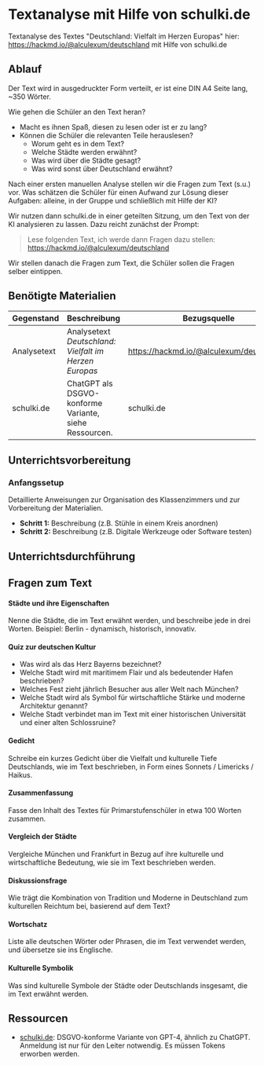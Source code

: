 # Textanalyse mit Hilfe von schulki.de
Textanalyse des Textes "Deutschland: Vielfalt im Herzen Europas" hier: https://hackmd.io/@alculexum/deutschland mit Hilfe von schulki.de

## Ablauf
Der Text wird in ausgedruckter Form verteilt, er ist eine DIN A4 Seite lang, ~350 Wörter.

Wie gehen die Schüler an den Text heran?
* Macht es ihnen Spaß, diesen zu lesen oder ist er zu lang?
* Können die Schüler die relevanten Teile herauslesen?
  * Worum geht es in dem Text?
  * Welche Städte werden erwähnt?
  * Was wird über die Städte gesagt?
  * Was wird sonst über Deutschland erwähnt?

Nach einer ersten manuellen Analyse stellen wir die Fragen zum Text (s.u.) vor. Was schätzen die Schüler für einen Aufwand zur Lösung dieser Aufgaben: alleine, in der Gruppe und schließlich mit Hilfe der KI?

Wir nutzen dann schulki.de in einer geteilten Sitzung, um den Text von der KI analysieren zu lassen. Dazu reicht zunächst der Prompt: 

> Lese folgenden Text, ich werde dann Fragen dazu stellen: https://hackmd.io/@alculexum/deutschland

Wir stellen danach die Fragen zum Text, die Schüler sollen die Fragen selber eintippen.

## Benötigte Materialien
| Gegenstand          | Beschreibung                        | Bezugsquelle                        |
|---------------------|-------------------------------------|-------------------------------------|
| Analysetext  | Analysetext _Deutschland: Vielfalt im Herzen Europas_ | https://hackmd.io/@alculexum/deutschland |
| schulki.de | ChatGPT als DSGVO-konforme Variante, siehe Ressourcen. | schulki.de |

## Unterrichtsvorbereitung
### Anfangssetup
Detaillierte Anweisungen zur Organisation des Klassenzimmers und zur Vorbereitung der Materialien.
- **Schritt 1:** Beschreibung (z.B. Stühle in einem Kreis anordnen)
- **Schritt 2:** Beschreibung (z.B. Digitale Werkzeuge oder Software testen)

## Unterrichtsdurchführung

## Fragen zum Text

#### Städte und ihre Eigenschaften

Nenne die Städte, die im Text erwähnt werden, und beschreibe jede in drei Worten. Beispiel: Berlin - dynamisch, historisch, innovativ.

#### Quiz zur deutschen Kultur

* Was wird als das Herz Bayerns bezeichnet?
* Welche Stadt wird mit maritimem Flair und als bedeutender Hafen beschrieben?
* Welches Fest zieht jährlich Besucher aus aller Welt nach München?
* Welche Stadt wird als Symbol für wirtschaftliche Stärke und moderne Architektur genannt?
* Welche Stadt verbindet man im Text mit einer historischen Universität und einer alten Schlossruine?

#### Gedicht
Schreibe ein kurzes Gedicht über die Vielfalt und kulturelle Tiefe Deutschlands, wie im Text beschrieben, in Form eines Sonnets / Limericks / Haikus.

#### Zusammenfassung
Fasse den Inhalt des Textes für Primarstufenschüler in etwa 100 Worten zusammen.

#### Vergleich der Städte

Vergleiche München und Frankfurt in Bezug auf ihre kulturelle und wirtschaftliche Bedeutung, wie sie im Text beschrieben werden.

#### Diskussionsfrage

Wie trägt die Kombination von Tradition und Moderne in Deutschland zum kulturellen Reichtum bei, basierend auf dem Text?

#### Wortschatz

Liste alle deutschen Wörter oder Phrasen, die im Text verwendet werden, und übersetze sie ins Englische.

#### Kulturelle Symbolik

Was sind kulturelle Symbole der Städte oder Deutschlands insgesamt, die im Text erwähnt werden.

## Ressourcen
* [schulki.de](schulki.de): DSGVO-konforme Variante von GPT-4, ähnlich zu ChatGPT. Anmeldung ist nur für den Leiter notwendig. Es müssen Tokens erworben werden.
